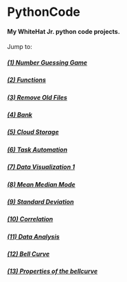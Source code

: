 # PythonCode
#### My WhiteHat Jr. python code projects.

Jump to:
##### [(1) Number Guessing Game](001-C97-NumberGuessingGame)
##### [(2) Functions](002-C98-Functions)
##### [(3) Remove Old Files](003-C99-RemoveOldFiles)
##### [(4) Bank](004-C100-Bank)
##### [(5) Cloud Storage](005-C101-CloudStorage)
##### [(6) Task Automation](006-C102-TaskAutomation)
##### [(7) Data Visualization 1](007-C103-DataVisualization-1)
##### [(8) Mean Median Mode](008-C104-MeanMedianMode)
##### [(9) Standard Deviation](009-C105-StandardDeviation)
##### [(10) Correlation](010-C106-Correlation)
##### [(11) Data Analysis](011-C107-DataAnalysis)
##### [(12) Bell Curve](012-C108-BellCurve)
##### [(13) Properties of the bellcurve](013-C109-BellCurve-2)
